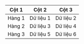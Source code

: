 
| Cột 1     | Cột 2     | Cột 3     |
|-----------|-----------|-----------|
| Hàng 1    | Dữ liệu 1 | Dữ liệu 2 |
| Hàng 2    | Dữ liệu 3 | Dữ liệu 4 |
| Hàng 3    | Dữ liệu 5 | Dữ liệu 6 |
